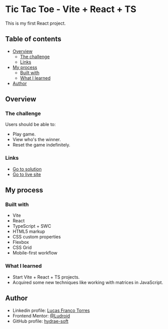 # Tic Tac Toe - Vite + React + TS

This is my first React project.

## Table of contents

- [Overview](#overview)
  - [The challenge](#the-challenge)
  - [Links](#links)
- [My process](#my-process)
  - [Built with](#built-with)
  - [What I learned](#what-i-learned)
- [Author](#author)

## Overview

### The challenge

Users should be able to:

- Play game.
- View who's the winner.
- Reset the game indefinitely.

### Links

- [Go to solution](https://github.com/hydrae-soft/tictactoe-React)
- [Go to live site](https://hydrae-soft.github.io/tictactoe-React/)

## My process

### Built with

- Vite
- React
- TypeScript + SWC
- HTML5 markup
- CSS custom properties
- Flexbox
- CSS Grid
- Mobile-first workflow

### What I learned

- Start Vite + React + TS projects.
- Acquired some new techniques like working with matrices in JavaScript.

## Author

- Linkedin profile: [Lucas Franco Torres](https://www.linkedin.com/in/lucas-franco-torres-front-dev/)
- Frontend Mentor: [@Ludroid](https://www.frontendmentor.io/profile/Ludroid)
- GitHub profile: [hydrae-soft](https://github.com/hydrae-soft)